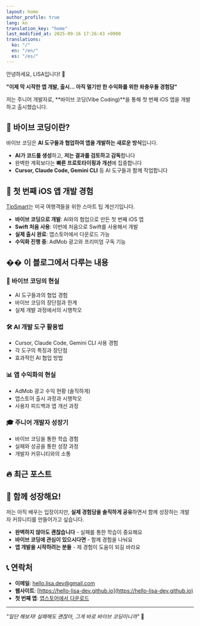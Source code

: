 ```yaml
---
layout: home
author_profile: true
lang: ko
translation_key: "home"
last_modified_at: 2025-09-16 17:26:43 +0900
translations:
  ko: "/"
  en: "/en/"
  es: "/es/"
---
```


안녕하세요, LISA입니다! 👋

**"이제 막 시작한 앱 개발, 출시... 아직 멀기만 한 수익화를 위한 좌충우돌 경험담"**

저는 주니어 개발자로, **바이브 코딩(Vibe Coding)**을 통해 첫 번째 iOS 앱을 개발하고 출시했습니다. 

## 🚀 바이브 코딩이란?

바이브 코딩은 **AI 도구들과 협업하여 앱을 개발하는 새로운 방식**입니다. 

- **AI가 코드를 생성**하고, **저는 결과를 검토하고 감독**합니다
- 완벽한 계획보다는 **빠른 프로토타이핑과 개선**에 집중합니다
- **Cursor, Claude Code, Gemini CLI** 등 AI 도구들과 함께 작업합니다

## 📱 첫 번째 iOS 앱 개발 경험

[TipSmart](https://apps.apple.com/app/tipsmart-tip-calculator/id6749946714)는 미국 여행객들을 위한 스마트 팁 계산기입니다.

- **바이브 코딩으로 개발**: AI와의 협업으로 만든 첫 번째 iOS 앱
- **Swift 처음 사용**: 이번에 처음으로 Swift를 사용해서 개발
- **실제 출시 완료**: 앱스토어에서 다운로드 가능
- **수익화 진행 중**: AdMob 광고와 프리미엄 구독 기능

## �� 이 블로그에서 다루는 내용

### 🎯 바이브 코딩의 현실
- AI 도구들과의 협업 경험
- 바이브 코딩의 장단점과 한계
- 실제 개발 과정에서의 시행착오

### 🛠️ AI 개발 도구 활용법
- Cursor, Claude Code, Gemini CLI 사용 경험
- 각 도구의 특징과 장단점
- 효과적인 AI 협업 방법

### 📊 앱 수익화의 현실
- AdMob 광고 수익 현황 (솔직하게)
- 앱스토어 출시 과정과 시행착오
- 사용자 피드백과 앱 개선 과정

### 🎓 주니어 개발자 성장기
- 바이브 코딩을 통한 학습 경험
- 실패와 성공을 통한 성장 과정
- 개발자 커뮤니티와의 소통

## 🔥 최근 포스트

<!-- 홈 레이아웃에 의해 최신 포스트들이 자동으로 표시됩니다 -->

## 💬 함께 성장해요!

저는 아직 배우는 입장이지만, **실제 경험담을 솔직하게 공유**하면서 함께 성장하는 개발자 커뮤니티를 만들어가고 싶습니다.

- **완벽하지 않아도 괜찮습니다** - 실패를 통한 학습이 중요해요
- **바이브 코딩에 관심이 있으시다면** - 함께 경험을 나눠요
- **앱 개발을 시작하려는 분들** - 제 경험이 도움이 되길 바라요

## 📞 연락처

- **이메일**: [hello.lisa.dev@gmail.com](mailto:hello.lisa.dev@gmail.com)
- **웹사이트**: [https://hello-lisa-dev.github.io](https://hello-lisa-dev.github.io)
- **첫 번째 앱**: [앱스토어에서 다운로드](https://apps.apple.com/app/tipsmart-tip-calculator/id6749946714)

---

*"일단 해보자! 실패해도 괜찮아, 그게 바로 바이브 코딩이니까"* 🎵
